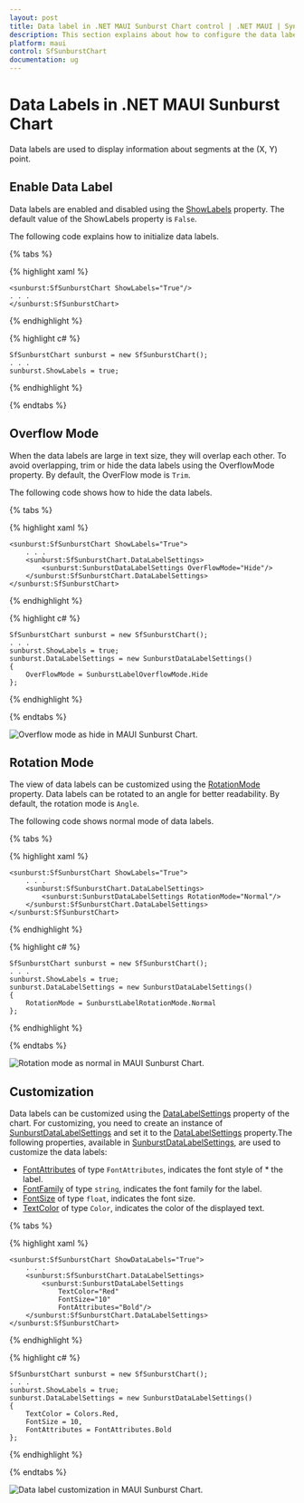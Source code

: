 ```yaml
---
layout: post
title: Data label in .NET MAUI Sunburst Chart control | .NET MAUI | Syncfusion
description: This section explains about how to configure the data labels and its features in .NET MAUI Sunburst Chart.
platform: maui
control: SfSunburstChart
documentation: ug
---
```


# Data Labels in .NET MAUI Sunburst Chart
Data labels are used to display information about segments at the (X, Y) point.

## Enable Data Label 
Data labels are enabled and disabled using the [ShowLabels]() property. The default value of the ShowLabels property is `False`.

The following code explains how to initialize data labels.

{% tabs %}

{% highlight xaml %}

    <sunburst:SfSunburstChart ShowLabels="True"/>
    . . .
    </sunburst:SfSunburstChart>

{% endhighlight %}

{% highlight c# %}

    SfSunburstChart sunburst = new SfSunburstChart();
    . . .
    sunburst.ShowLabels = true;

{% endhighlight %}

{% endtabs %} 

## Overflow Mode

When the data labels are large in text size, they will overlap each other. To avoid overlapping, trim or hide the data labels using the OverflowMode property. By default, the OverFlow mode is `Trim`.

The following code shows how to hide the data labels.

{% tabs %}

{% highlight xaml %}

    <sunburst:SfSunburstChart ShowLabels="True">
        . . .
        <sunburst:SfSunburstChart.DataLabelSettings>
            <sunburst:SunburstDataLabelSettings OverFlowMode="Hide"/>
        </sunburst:SfSunburstChart.DataLabelSettings>
    </sunburst:SfSunburstChart>

{% endhighlight %}

{% highlight c# %}

    SfSunburstChart sunburst = new SfSunburstChart();
    . . .
    sunburst.ShowLabels = true;
    sunburst.DataLabelSettings = new SunburstDataLabelSettings()
    {
        OverFlowMode = SunburstLabelOverflowMode.Hide
    };

{% endhighlight %}

{% endtabs %} 

![Overflow mode as hide in MAUI Sunburst Chart.](Data_label_images/maui_overflow_mode_hide.png)

## Rotation Mode

The view of data labels can be customized using the [RotationMode]() property. Data labels can be rotated to an angle for better readability. By default, the rotation mode is `Angle`.

The following code shows normal mode of data labels.

{% tabs %}

{% highlight xaml %}

    <sunburst:SfSunburstChart ShowLabels="True">
        . . .
        <sunburst:SfSunburstChart.DataLabelSettings>
            <sunburst:SunburstDataLabelSettings RotationMode="Normal"/>
        </sunburst:SfSunburstChart.DataLabelSettings>
    </sunburst:SfSunburstChart>

{% endhighlight %}

{% highlight c# %}

    SfSunburstChart sunburst = new SfSunburstChart();
    . . .
    sunburst.ShowLabels = true;
    sunburst.DataLabelSettings = new SunburstDataLabelSettings()
    {
        RotationMode = SunburstLabelRotationMode.Normal     
    };

{% endhighlight %}

{% endtabs %} 

![Rotation mode as normal in MAUI Sunburst Chart.](Data_label_images/maui_rotation_mode_normal.png)

## Customization

 Data labels can be customized using the [DataLabelSettings]() property of the chart. For customizing, you need to create an instance of [SunburstDataLabelSettings]() and set it to the [DataLabelSettings]() property.The following properties, available in [SunburstDataLabelSettings](), are used to customize the data labels: 

* [FontAttributes]() of type `FontAttributes`, indicates the font style of * the label.
* [FontFamily]() of type `string`, indicates the font family for the label.
* [FontSize]() of type `float`, indicates the font size.
* [TextColor]() of type `Color`, indicates the color of the displayed text.

{% tabs %}

{% highlight xaml %}

    <sunburst:SfSunburstChart ShowDataLabels="True">
        . . .
        <sunburst:SfSunburstChart.DataLabelSettings>
            <sunburst:SunburstDataLabelSettings     
                TextColor="Red"   
                FontSize="10"    
                FontAttributes="Bold"/>
        </sunburst:SfSunburstChart.DataLabelSettings>
    </sunburst:SfSunburstChart>

{% endhighlight %}

{% highlight c# %}

    SfSunburstChart sunburst = new SfSunburstChart();
    . . .
    sunburst.ShowLabels = true;
    sunburst.DataLabelSettings = new SunburstDataLabelSettings()
    {
        TextColor = Colors.Red,
        FontSize = 10,
        FontAttributes = FontAttributes.Bold
    };

{% endhighlight %}

{% endtabs %} 

![Data label customization in MAUI Sunburst Chart.](Data_label_images/maui_customization_output.png)